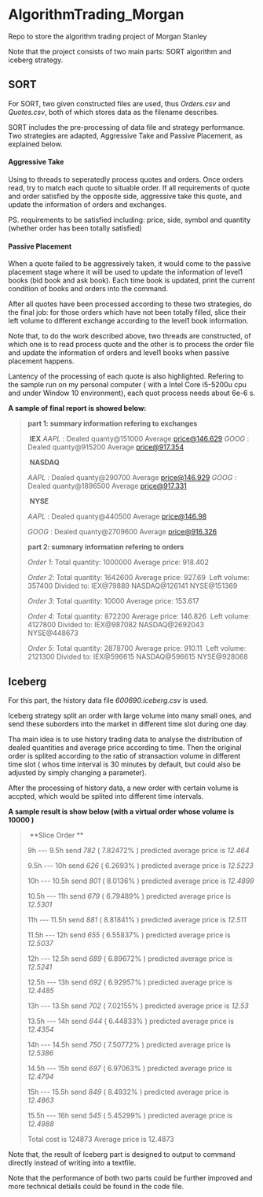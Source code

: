 # AlgorithmTrading_Morgan
Repo to store the algorithm trading project of Morgan Stanley

Note that the project consists of two main parts: SORT algorithm and iceberg strategy.

## SORT

For SORT, two given constructed files are used, thus *Orders.csv* and *Quotes.csv*, both of which stores data as the filename describes.

SORT includes the pre-processing of data file and strategy performance. Two strategies are adapted, Aggressive Take and Passive Placement, as explained below.

#### Aggressive Take

Using to threads to seperatedly process quotes and orders. Once orders read, try to match each quote to situable order. If all requirements of quote and order satisfied by the opposite side, aggressive take this quote, and update the information of orders and exchanges.

PS. requirements to be satisfied including: price, side, symbol and quantity (whether order has been totally satisfied)

#### Passive Placement

When a quote failed to be aggressively taken, it would come to the passive placement stage where it will be used to update the information of level1 books (bid book and ask book). Each time book is updated, print the current condition of books and orders into the command.

After all quotes have been processed according to these two strategies, do the final job: for those orders which have not been totally filled, slice their left volume to different exchange according to the level1 book information.

Note that, to do the work described above, two threads are constructed, of which one is to read process quote and the other is to process the order file and update the information of orders and level1 books when passive placement happens.

Lantency of the processing of each quote is also highlighted. Refering to the sample run on my personal computer ( with a Intel Core i5-5200u cpu and under Window 10 environment), each quot process needs about 6e-6 s.

**A sample of final report is showed below:**

> **part 1: summary information refering to exchanges**
>
> ​					 **IEX**
> *AAPL* : Dealed quanty@151000   Average price@146.629
> *GOOG* : Dealed quanty@915200   Average price@917.354
>
> ​              				**NASDAQ**
>
> *AAPL* : Dealed quanty@290700   Average price@146.929
> *GOOG* : Dealed quanty@1896500   Average price@917.331
>
> ​             				**NYSE**
>
> *AAPL* : Dealed quanty@440500   Average price@146.98
>
> *GOOG* : Dealed quanty@2709600   Average price@916.326
>
> **part 2: summary information refering to orders**
>
> *Order 1*:   Total quantity: 1000000   Average price: 918.402
>
> *Order 2*:   Total quantity: 1642600   Average price: 927.69
> ​		 Left volume: 357400          Divided to: IEX@79889  NASDAQ@126141  NYSE@151369  
>
> *Order 3*:   Total quantity: 10000   Average price: 153.617
>
> *Order 4*:   Total quantity: 872200   Average price: 146.826
> ​		 Left volume: 4127800       Divided to: IEX@987082  NASDAQ@2692043  NYSE@448673  
>
> *Order 5*:   Total quantity: 2878700   Average price: 910.11
> ​		 Left volume: 2121300       Divided to: IEX@596615  NASDAQ@596615  NYSE@928068  

## Iceberg

For this part, the history data file *600690.iceberg.csv* is used.

Iceberg strategy split an order with large volume into many small ones, and send these suborders into the market in different time slot during one day.

Tha main idea is to use history trading data to analyse the distribution of dealed quantities and average price according to time. Then the original order is splited according to the ratio of stransaction volume in different time slot ( whos time interval is 30 minutes by default, but could also be adjusted by simply changing a parameter).

After the processing of history data, a new order with certain volume is accpted, which would be splited into different time intervals. 

**A sample result is show below (with a virtual order whose volume is 10000  )**

> ​							**Slice Order **
>
>    9h ---  9.5h  	send *782* ( 7.82472% )  	predicted average price is *12.464* 
>
>  9.5h ---   10h 	send *626* (  6.2693% )  	predicted average price is *12.5223*
>
>   10h --- 10.5h 	send *801* (  8.0136% )  	predicted average price is *12.4899*
>
> 10.5h ---   11h 	 send *679* ( 6.79489% )  	predicted average price is *12.5301*
>
>   11h --- 11.5h  	send *881* ( 8.81841% ) 	 predicted average price is *12.511*
>
> 11.5h ---   12h 	 send *655* ( 6.55837% )  	predicted average price is *12.5037*
>
>   12h --- 12.5h  	send *689* ( 6.89672% )  	predicted average price is *12.5241*
>
> 12.5h ---   13h 	 send *692* ( 6.92957% ) 	 predicted average price is *12.4485*
>
>   13h --- 13.5h  	send *702* ( 7.02155% ) 	 predicted average price is *12.53*
>
> 13.5h ---   14h  	send *644* ( 6.44833% ) 	 predicted average price is *12.4354*
>
>   14h --- 14.5h  	send *750* ( 7.50772% ) 	 predicted average price is *12.5386*
>
> 14.5h ---   15h 	 send *697* ( 6.97063% ) 	 predicted average price is *12.4794*
>
>   15h --- 15.5h 	 send *849* (  8.4932% ) 	 predicted average price is *12.4863*
>
> 15.5h ---   16h  	send *545* ( 5.45299% ) 	 predicted average price is *12.4988*
>
> Total cost is 124873   Average price is 12.4873

Note that, the result of Iceberg part is designed to output to command directly instead of writing into a textfile.

Note that the performance of both two parts could be further improved and more technical detiails could be found in the code file.